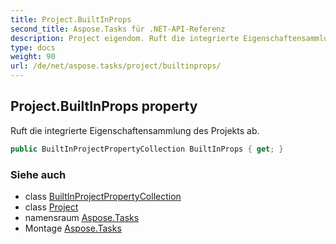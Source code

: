 ```yaml
---
title: Project.BuiltInProps
second_title: Aspose.Tasks für .NET-API-Referenz
description: Project eigendom. Ruft die integrierte Eigenschaftensammlung des Projekts ab.
type: docs
weight: 90
url: /de/net/aspose.tasks/project/builtinprops/
---
```

## Project.BuiltInProps property

Ruft die integrierte Eigenschaftensammlung des Projekts ab.

```csharp
public BuiltInProjectPropertyCollection BuiltInProps { get; }
```

### Siehe auch

* class [BuiltInProjectPropertyCollection](../../../aspose.tasks.properties/builtinprojectpropertycollection/)
* class [Project](../)
* namensraum [Aspose.Tasks](../../project/)
* Montage [Aspose.Tasks](../../../)


